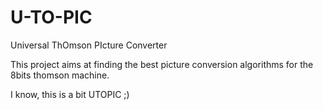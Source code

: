 # U-TO-PIC
Universal ThOmson PIcture Converter

This project aims at finding the best picture conversion algorithms for the 8bits thomson machine. 

I know, this is a bit UTOPIC ;)
